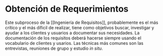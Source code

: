 # Obtención de Requerimientos
Este subproceso de la [[Ingeniería de Requisitos]], probablemente es el más crítico y el más díficil de realizar, tiene como objetivos buscar, investigar y ayudar a los clientes y usuarios a documentar sus necesidades. La documentación de los requisitos deberá hacerse siempre usando el vocabulario de clientes y usarios. Las técnicas más comunes son las entrevistas, reuniones de grupo y estudio _in situ_.